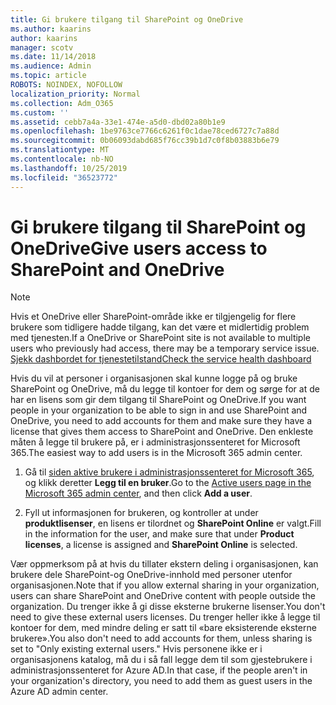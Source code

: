 ```yaml
---
title: Gi brukere tilgang til SharePoint og OneDrive
ms.author: kaarins
author: kaarins
manager: scotv
ms.date: 11/14/2018
ms.audience: Admin
ms.topic: article
ROBOTS: NOINDEX, NOFOLLOW
localization_priority: Normal
ms.collection: Adm_O365
ms.custom: ''
ms.assetid: cebb7a4a-33e1-474e-a5d0-dbd02a80b1e9
ms.openlocfilehash: 1be9763ce7766c6261f0c1dae78ced6727c7a88d
ms.sourcegitcommit: 0b06093dabd685f76cc39b1d7c0f8b03883b6e79
ms.translationtype: MT
ms.contentlocale: nb-NO
ms.lasthandoff: 10/25/2019
ms.locfileid: "36523772"
---
```

# <a name="give-users-access-to-sharepoint-and-onedrive"></a><span data-ttu-id="27c23-102">Gi brukere tilgang til SharePoint og OneDrive</span><span class="sxs-lookup"><span data-stu-id="27c23-102">Give users access to SharePoint and OneDrive</span></span>

> [!NOTE]
> <span data-ttu-id="27c23-103">Hvis et OneDrive eller SharePoint-område ikke er tilgjengelig for flere brukere som tidligere hadde tilgang, kan det være et midlertidig problem med tjenesten.</span><span class="sxs-lookup"><span data-stu-id="27c23-103">If a OneDrive or SharePoint site is not available to multiple users who previously had access, there may be a temporary service issue.</span></span> [<span data-ttu-id="27c23-104">Sjekk dashbordet for tjenestetilstand</span><span class="sxs-lookup"><span data-stu-id="27c23-104">Check the service health dashboard</span></span>](https://portal.office.com/adminportal/home#/servicehealth)
  
<span data-ttu-id="27c23-105">Hvis du vil at personer i organisasjonen skal kunne logge på og bruke SharePoint og OneDrive, må du legge til kontoer for dem og sørge for at de har en lisens som gir dem tilgang til SharePoint og OneDrive.</span><span class="sxs-lookup"><span data-stu-id="27c23-105">If you want people in your organization to be able to sign in and use SharePoint and OneDrive, you need to add accounts for them and make sure they have a license that gives them access to SharePoint and OneDrive.</span></span> <span data-ttu-id="27c23-106">Den enkleste måten å legge til brukere på, er i administrasjonssenteret for Microsoft 365.</span><span class="sxs-lookup"><span data-stu-id="27c23-106">The easiest way to add users is in the Microsoft 365 admin center.</span></span>
  
1. <span data-ttu-id="27c23-107">Gå til [siden aktive brukere i administrasjonssenteret for Microsoft 365](https://portal.office.com/adminportal/home#/users), og klikk deretter **Legg til en bruker**.</span><span class="sxs-lookup"><span data-stu-id="27c23-107">Go to the [Active users page in the Microsoft 365 admin center](https://portal.office.com/adminportal/home#/users), and then click **Add a user**.</span></span>
    
2. <span data-ttu-id="27c23-108">Fyll ut informasjonen for brukeren, og kontroller at under **produktlisenser**, en lisens er tilordnet og **SharePoint Online** er valgt.</span><span class="sxs-lookup"><span data-stu-id="27c23-108">Fill in the information for the user, and make sure that under **Product licenses**, a license is assigned and **SharePoint Online** is selected.</span></span> 
    
<span data-ttu-id="27c23-109">Vær oppmerksom på at hvis du tillater ekstern deling i organisasjonen, kan brukere dele SharePoint-og OneDrive-innhold med personer utenfor organisasjonen.</span><span class="sxs-lookup"><span data-stu-id="27c23-109">Note that if you allow external sharing in your organization, users can share SharePoint and OneDrive content with people outside the organization.</span></span> <span data-ttu-id="27c23-110">Du trenger ikke å gi disse eksterne brukerne lisenser.</span><span class="sxs-lookup"><span data-stu-id="27c23-110">You don't need to give these external users licenses.</span></span> <span data-ttu-id="27c23-111">Du trenger heller ikke å legge til kontoer for dem, med mindre deling er satt til «bare eksisterende eksterne brukere».</span><span class="sxs-lookup"><span data-stu-id="27c23-111">You also don't need to add accounts for them, unless sharing is set to "Only existing external users."</span></span> <span data-ttu-id="27c23-112">Hvis personene ikke er i organisasjonens katalog, må du i så fall legge dem til som gjestebrukere i administrasjonssenteret for Azure AD.</span><span class="sxs-lookup"><span data-stu-id="27c23-112">In that case, if the people aren't in your organization's directory, you need to add them as guest users in the Azure AD admin center.</span></span>
  

